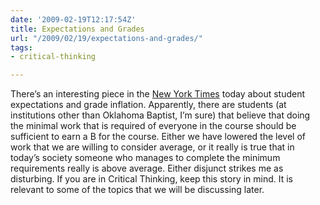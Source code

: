 ```yaml
---
date: '2009-02-19T12:17:54Z'
title: Expectations and Grades
url: "/2009/02/19/expectations-and-grades/"
tags:
- critical-thinking

---
```

<p>There’s an interesting piece in the <a href="https://www.nytimes.com/2009/02/18/education/18college.html?_r=2&amp;ref=todayspaper">New York Times</a> today about student expectations and grade inflation. Apparently, there are students (at institutions other than Oklahoma Baptist, I’m sure) that believe that doing the minimal work that is required of everyone in the course should be sufficient to earn a B for the course. Either we have lowered the level of work that we are willing to consider average, or it really is true that in today’s society someone who manages to complete the minimum requirements really is above average. Either disjunct strikes me as disturbing. If you are in Critical Thinking, keep this story in mind. It is relevant to some of the topics that we will be discussing later.</p>
